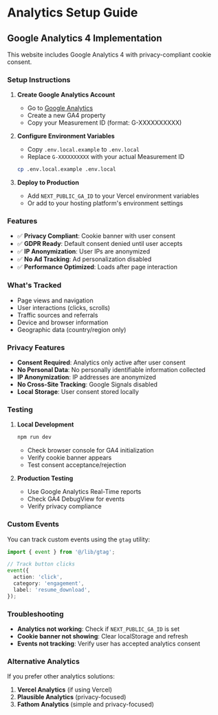 # Analytics Setup Guide

## Google Analytics 4 Implementation

This website includes Google Analytics 4 with privacy-compliant cookie consent.

### Setup Instructions

1. **Create Google Analytics Account**
   - Go to [Google Analytics](https://analytics.google.com/)
   - Create a new GA4 property
   - Copy your Measurement ID (format: G-XXXXXXXXXX)

2. **Configure Environment Variables**
   - Copy `.env.local.example` to `.env.local`
   - Replace `G-XXXXXXXXXX` with your actual Measurement ID
   ```bash
   cp .env.local.example .env.local
   ```

3. **Deploy to Production**
   - Add `NEXT_PUBLIC_GA_ID` to your Vercel environment variables
   - Or add to your hosting platform's environment settings

### Features

- ✅ **Privacy Compliant**: Cookie banner with user consent
- ✅ **GDPR Ready**: Default consent denied until user accepts
- ✅ **IP Anonymization**: User IPs are anonymized
- ✅ **No Ad Tracking**: Ad personalization disabled
- ✅ **Performance Optimized**: Loads after page interaction

### What's Tracked

- Page views and navigation
- User interactions (clicks, scrolls)
- Traffic sources and referrals
- Device and browser information
- Geographic data (country/region only)

### Privacy Features

- **Consent Required**: Analytics only active after user consent
- **No Personal Data**: No personally identifiable information collected
- **IP Anonymization**: IP addresses are anonymized
- **No Cross-Site Tracking**: Google Signals disabled
- **Local Storage**: User consent stored locally

### Testing

1. **Local Development**
   ```bash
   npm run dev
   ```
   - Check browser console for GA4 initialization
   - Verify cookie banner appears
   - Test consent acceptance/rejection

2. **Production Testing**
   - Use Google Analytics Real-Time reports
   - Check GA4 DebugView for events
   - Verify privacy compliance

### Custom Events

You can track custom events using the `gtag` utility:

```typescript
import { event } from '@/lib/gtag';

// Track button clicks
event({
  action: 'click',
  category: 'engagement',
  label: 'resume_download',
});
```

### Troubleshooting

- **Analytics not working**: Check if `NEXT_PUBLIC_GA_ID` is set
- **Cookie banner not showing**: Clear localStorage and refresh
- **Events not tracking**: Verify user has accepted analytics consent

### Alternative Analytics

If you prefer other analytics solutions:

1. **Vercel Analytics** (if using Vercel)
2. **Plausible Analytics** (privacy-focused)
3. **Fathom Analytics** (simple and privacy-focused)
